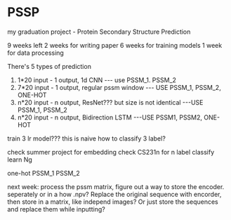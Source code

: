 # PSSP
my graduation project - Protein Secondary Structure Prediction


9 weeks left
2 weeks for writing paper
6 weeks for training models
1 week for data processing 

There's 5 types of prediction

1. 1*20 input - 1 output, 1d CNN      --- use PSSM_1. PSSM_2
2. 7*20 input - 1 output, regular pssm window    --- USE PSSM_1, PSSM_2, ONE-HOT
4. n*20 input - n output, ResNet??? but size is not identical    ---USE PSSM_1, PSSM_2
5. n*20 input - n output, Bidirection LSTM   ---USE PSSM1, PSSM2, ONE-HOT  


train 3 lr model???  this is naive
how to classify 3 label?

check summer project for embedding
check CS231n for n label classify
learn Ng

one-hot
PSSM_1
PSSM_2


next week:
process the pssm matrix, figure out a way to store the encoder.  seperately or in a how .npv?
Replace the original sequence with encorder, then store in a matrix, like independ images?
Or just store the sequences and replace them while inputting?